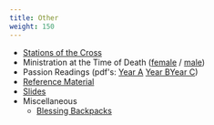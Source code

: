 ```yaml
---
title: Other
weight: 150
---
```


- [Stations of the Cross](stations)
- Ministration at the Time of Death ([female](atdeath/atdeath-f) / [male](atdeath/atdeath-m))
- Passion Readings (pdf's: [Year A](http://cdn.boidem.org/2023/PassionReading-YearA.pdf) [Year B](http://cdn.boidem.org/2023/PassionReading-YearB.pdf)[Year C](http://cdn.boidem.org/2023/PassionReading-YearC.pdf))
- [Reference Material](reference)
- [Slides](slides)
- Miscellaneous
  - [Blessing Backpacks](misc/blessingbackpacks)
